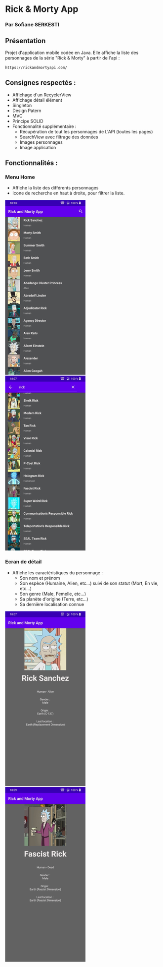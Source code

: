 # Rick & Morty App

### Par Sofiane SERKESTI


## Présentation

Projet d'application mobile codée en Java.
Elle affiche la liste des personnages de la série "Rick & Morty" à partir de l'api :
````
https://rickandmortyapi.com/
````

## Consignes respectés :
- Affichage d'un RecyclerView
- Affichage détail élément
- Singleton
- Design Patern
- MVC
- Principe SOLID
- Fonctionnalité supplémentaire :
	- Récupération de tout les personnages de L'API (toutes les pages)
	- SearchView avec filtrage des données
	- Images personnages
	- Image application


## Fonctionnalités :

### Menu Home
- Affiche la liste des différents personnages
- Icone de recherche en haut à droite, pour filtrer la liste.

<img src="img_readme/liste.png">   <img src="img_readme/Recherche_rick.png" alt="fonctionnalité recherche">

### Ecran de détail
- Affiche les caractéristiques du personnage :
	- Son nom et prénom
	- Son espèce (Humaine, Alien, etc...) suivi de son statut (Mort, En vie, etc...)
	- Son genre (Male, Femelle, etc...)
	- Sa planète d'origine (Terre, etc...)
	- Sa dernière localisation connue

<img src="img_readme/Rick.png" alt="détail perso 1">   <img src="img_readme/Rick2.png" alt="détail perso 2">
